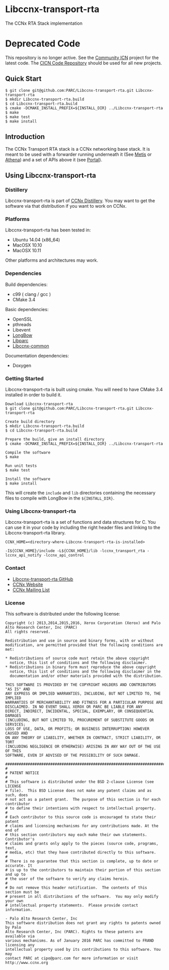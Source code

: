 Libccnx-transport-rta
=======
The CCNx RTA Stack implementation

# Deprecated Code #
This repository is no longer active.  See the [Community ICN](https://wiki.fd.io/view/Cicn) project
for the latest code.  The [CICN Code Repository](https://github.com/FDio/cicn) should be used for all new projects.

## Quick Start ##
```
$ git clone git@github.com:PARC/Libccnx-transport-rta.git Libccnx-transport-rta
$ mkdir Libccnx-transport-rta.build
$ cd Libccnx-transport-rta.build
$ cmake -DCMAKE_INSTALL_PREFIX=${INSTALL_DIR} ../Libccnx-transport-rta
$ make
$ make test
$ make install
```

## Introduction ##

The CCNx Transport RTA stack is a CCNx networking base stack.  It is meant to be used with a forwarder running underneath it (See [Metis](https://github.com/PARC/Metis) or [Athena](https://github.com/PARC/Athena)) and a set of APIs above it (see [Portal](https://github.com/PARC/Libccnx-portal)).

## Using Libccnx-transport-rta ##

### Distillery ###

Libccnx-transport-rta is part of [CCNx Distillery](https://github.com/PARC/CCNx_Distillery). You may want to get the software via that distribution if you want to work on CCNx.

### Platforms ###

Libccnx-transport-rta has been tested in:

- Ubuntu 14.04 (x86_64)
- MacOSX 10.10
- MacOSX 10.11

Other platforms and architectures may work.

### Dependencies ###

Build dependencies:

- c99 ( clang / gcc )
- CMake 3.4

Basic dependencies:

- OpenSSL
- pthreads
- Libevent
- [LongBow](https://github.com/PARC/LongBow)
- [Libparc](https://github.com/PARC/Libparc)
- [Libccnx-common](https://github.com/PARC/Libccnx-common)


Documentation dependencies:

- Doxygen


### Getting Started ###

Libccnx-transport-rta is built using cmake. You will need to have CMake 3.4 installed in order to build it.

```
Download Libccnx-transport-rta
$ git clone git@github.com:PARC/Libccnx-transport-rta.git Libccnx-transport-rta

Create build directory
$ mkdir Libccnx-transport-rta.build
$ cd Libccnx-transport-rta.build

Prepare the build, give an install directory
$ cmake -DCMAKE_INSTALL_PREFIX=${INSTALL_DIR} ../Libccnx-transport-rta

Compile the software
$ make

Run unit tests
$ make test

Install the software
$ make install
```

This will create the `include` and `lib` directories containing the necessary files to compile with LongBow in the `${INSTALL_DIR}`.



### Using Libccnx-transport-rta ###

Libccnx-transport-rta is a set of functions and data structures for C. You can use it in your code by including the right header files and linking to the Libccnx-transport-rta library.

```
CCNX_HOME=<directory-where-Libccnx-transport-rta-is-installed>

-I${CCNX_HOME}/include -L${CCNX_HOME}/lib -lccnx_transport_rta -lccnx_api_notify -lccnx_api_control
```

### Contact ###

- [Libccnx-transport-rta GitHub](https://github.com/PARC/Libccnx-transport-rta)
- [CCNx Website](http://www.ccnx.org/)
- [CCNx Mailing List](https://www.ccnx.org/mailman/listinfo/ccnx/)


### License ###

This software is distributed under the following license:

```
Copyright (c) 2013,2014,2015,2016, Xerox Corporation (Xerox) and Palo Alto Research Center, Inc (PARC)
All rights reserved.

Redistribution and use in source and binary forms, with or without
modification, are permitted provided that the following conditions are met:

* Redistributions of source code must retain the above copyright
  notice, this list of conditions and the following disclaimer.
* Redistributions in binary form must reproduce the above copyright
  notice, this list of conditions and the following disclaimer in the
  documentation and/or other materials provided with the distribution.

THIS SOFTWARE IS PROVIDED BY THE COPYRIGHT HOLDERS AND CONTRIBUTORS "AS IS" AND
ANY EXPRESS OR IMPLIED WARRANTIES, INCLUDING, BUT NOT LIMITED TO, THE IMPLIED
WARRANTIES OF MERCHANTABILITY AND FITNESS FOR A PARTICULAR PURPOSE ARE
DISCLAIMED. IN NO EVENT SHALL XEROX OR PARC BE LIABLE FOR ANY
DIRECT, INDIRECT, INCIDENTAL, SPECIAL, EXEMPLARY, OR CONSEQUENTIAL DAMAGES
(INCLUDING, BUT NOT LIMITED TO, PROCUREMENT OF SUBSTITUTE GOODS OR SERVICES;
LOSS OF USE, DATA, OR PROFITS; OR BUSINESS INTERRUPTION) HOWEVER CAUSED AND
ON ANY THEORY OF LIABILITY, WHETHER IN CONTRACT, STRICT LIABILITY, OR TORT
(INCLUDING NEGLIGENCE OR OTHERWISE) ARISING IN ANY WAY OUT OF THE USE OF THIS
SOFTWARE, EVEN IF ADVISED OF THE POSSIBILITY OF SUCH DAMAGE.

################################################################################
#
# PATENT NOTICE
#
# This software is distributed under the BSD 2-clause License (see LICENSE
# file).  This BSD License does not make any patent claims and as such, does
# not act as a patent grant.  The purpose of this section is for each contributor
# to define their intentions with respect to intellectual property.
#
# Each contributor to this source code is encouraged to state their patent
# claims and licensing mechanisms for any contributions made. At the end of
# this section contributors may each make their own statements.  Contributor's
# claims and grants only apply to the pieces (source code, programs, text,
# media, etc) that they have contributed directly to this software.
#
# There is no guarantee that this section is complete, up to date or accurate. It
# is up to the contributors to maintain their portion of this section and up to
# the user of the software to verify any claims herein.
#
# Do not remove this header notification.  The contents of this section must be
# present in all distributions of the software.  You may only modify your own
# intellectual property statements.  Please provide contact information.

- Palo Alto Research Center, Inc
This software distribution does not grant any rights to patents owned by Palo
Alto Research Center, Inc (PARC). Rights to these patents are available via
various mechanisms. As of January 2016 PARC has committed to FRAND licensing any
intellectual property used by its contributions to this software. You may
contact PARC at cipo@parc.com for more information or visit http://www.ccnx.org
```
